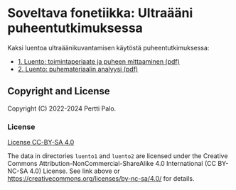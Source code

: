 # Soveltava fonetiikka: Ultraääni puheentutkimuksessa

Kaksi luentoa ultraäänikuvantamisen käytöstä puheentutkimuksessa:

- [1. Luento: toimintaperiaate ja puheen mittaaminen
  (pdf)](https://github.com/giuthas/HY_soveltava_fonettiikka/blob/master/luento1/HY_ultra_luento1.pdf)
- [2. Luento: puhemateriaalin analyysi
  (pdf)](https://github.com/giuthas/HY_soveltava_fonettiikka/blob/master/luento2/HY_ultra_luento2.pdf)

## Copyright and License

Copyright (C) 2022-2024 Pertti Palo.

### License

[License CC-BY-SA 4.0](https://github.com/giuthas/HY_soveltava_fonettiikka/blob/master/LICENSE_by-nc-sa.markdown)

The data in directories `luento1` and `luento2` are licensed under the Creative
Commons Attribution-NonCommercial-ShareAlike 4.0 International (CC BY-NC-SA 4.0)
License. See link above or <https://creativecommons.org/licenses/by-nc-sa/4.0/>
for details.
